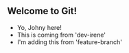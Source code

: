 ## Welcome to Git!

- Yo, Johny here!
- This is coming from 'dev-irene'
- I'm adding this from 'feature-branch'

